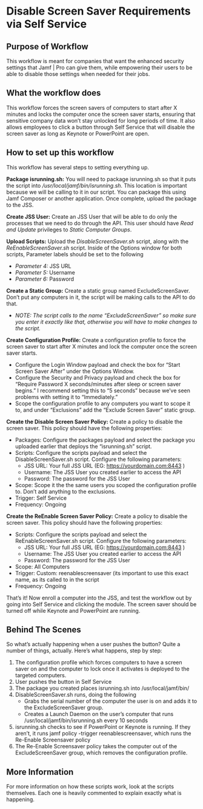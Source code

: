 # Disable Screen Saver Requirements via Self Service
## Purpose of Workflow
This workflow is meant for companies that want the enhanced security settings that Jamf | Pro can give them, while empowering their users to be able to disable those settings when needed for their jobs. 
## What the workflow does
This workflow forces the screen savers of computers to start after X minutes and locks the computer once the screen saver starts, ensuring that sensitive company data won’t stay unlocked for long periods of time. It also allows employees to click a button through Self Service that will disable the screen saver as long as Keynote or PowerPoint are open.
## How to set up this workflow
This workflow has several steps to setting everything up.

**Package isrunning.sh:** You will need to package isrunning.sh so that it puts the script into */usr/local/jamf/bin/isrunning.sh*. This location is important because we will be calling to it in our script. You can package this using Jamf Composer or another application. Once complete, upload the package to the JSS.

**Create JSS User:** Create an JSS User that will be able to do only the processes that we need to do through the API. This user should have *Read and Update* privileges to *Static Computer Groups*.

**Upload Scripts:** Upload the *DisableScreenSaver.sh* script, along with the *ReEnableScreenSaver.sh* script. Inside of the Options window for both scripts, Parameter labels should be set to the following
* *Parameter 4:* JSS URL
* *Parameter 5:* Username
* *Parameter 6:* Password

**Create a Static Group:** Create a static group named ExcludeScreenSaver. Don’t put any computers in it, the script will be making calls to the API to do that.
* *NOTE: The script calls to the name “ExcludeScreenSaver” so make sure you enter it exactly like that, otherwise you will have to make changes to the script.*

**Create Configuration Profile:** Create a configuration profile to force the screen saver to start after X minutes and lock the computer once the screen saver starts.
* Configure the Login Window payload and check the box for “Start Screen Saver After” under the Options Window.
* Configure the Security and Privacy payload and check the box for “Require Password X seconds/minutes after sleep or screen saver begins.” I recommend setting this to “5 seconds” because we’ve seen problems with setting it to “Immediately.”
* Scope the configuration profile to any computers you want to scope it to, and under “Exclusions” add the “Exclude Screen Saver” static group.

**Create the Disable Screen Saver Policy:** Create a policy to disable the screen saver. This policy should have the following properties:
* Packages: Configure the packages payload and select the package you uploaded earlier that deploys the “isrunning.sh” script.
* Scripts: Configure the scripts payload and select the DisableScreenSaver.sh script. Configure the following parameters:
    * JSS URL: Your full JSS URL (EG: https://yourdomain.com:8443 )
    * Username: The JSS User you created earlier to access the API
    * Password: The password for the JSS User
* Scope: Scope it the the same users you scoped the configuration profile to. Don’t add anything to the exclusions.
* Trigger: Self Service
* Frequency: Ongoing

**Create the ReEnable Screen Saver Policy:** Create a policy to disable the screen saver. This policy should have the following properties:
* Scripts: Configure the scripts payload and select the ReEnableScreenSaver.sh script. Configure the following parameters:
    * JSS URL: Your full JSS URL (EG: https://yourdomain.com:8443 )
    * Username: The JSS User you created earlier to access the API
    * Password: The password for the JSS User
* Scope: All Computers
* Trigger: Custom: reenablescreensaver (its important to use this exact name, as its called to in the script
* Frequency: Ongoing

That’s it! Now enroll a computer into the JSS, and test the workflow out by going into Self Service and clicking the module. The screen saver should be turned off while Keynote and PowerPoint are running.
## Behind The Scenes
So what’s actually happening when a user pushes the button? Quite a number of things, actually. Here’s what happens, step by step:

1. The configuration profile which forces computers to have a screen saver on and the
computer to lock once it activates is deployed to the targeted computers.
2. User pushes the button in Self Service
3. The package you created places isrunning.sh into /usr/local/jamf/bin/
4. DisableScreenSaver.sh runs, doing the following
    * Grabs the serial number of the computer the user is on and adds it to the ExcludeScreenSaver group.
    * Creates a Launch Daemon on the user’s computer that runs /usr/local/jamf/bin/isrunning.sh every 10 seconds
5. isrunning.sh checks to see if PowerPoint or Keynote is running. If they aren’t, it runs jamf policy -trigger reenablescreensaver, which runs the Re-Enable Screensaver policy
6. The Re-Enable Screensaver policy takes the computer out of the ExcludeScreenSaver group, which removes the configuration profile.
## More Information
For more information on how these scripts work, look at the scripts themselves. Each one is heavily commented to explain exactly what is happening.
